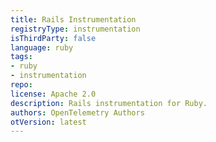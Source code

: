 ```yaml
---
title: Rails Instrumentation
registryType: instrumentation
isThirdParty: false
language: ruby
tags:
- ruby
- instrumentation
repo: 
license: Apache 2.0
description: Rails instrumentation for Ruby.
authors: OpenTelemetry Authors
otVersion: latest
---
```

